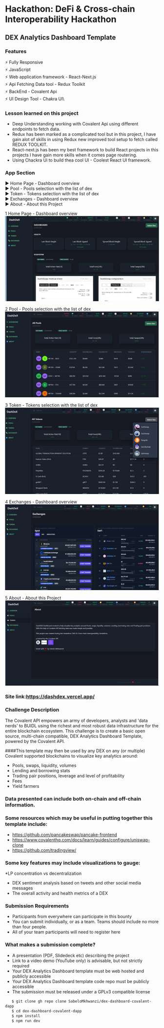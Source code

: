 # Hackathon: DeFi & Cross-chain Interoperability Hackathon
## DEX Analytics Dashboard Template

### Features
 :zap: Fully Responsive\
 :zap: JavaScript\
 :zap: Web application framework - React-Next.js\
 :zap: Api Fetching Data tool - Redux Toolkit\
 :zap: BackEnd  - Covalent Api\
 :zap: UI Design Tool - Chakra UI\
<!--  :zap: Host\Deployment - Vercel -->
 

### Lesson learned on this project
* Deep Understanding working with Covalent Api using different endpoints to fetch data.
* Redux has been marked as a complicated tool but in this project, I have gain alot of skills in using Redux new improved tool setup to fetch called REDUX TOOLKIT.
* React-next.js has been my best framework to build React projects in this projects I have gain more skills when it comes page routering. 
* Using Chackra Ui to build thea cool UI - Coolest React UI framework.  

### App Section
:arrow_forward: Home Page - Dashboard overview\
:arrow_forward: Pool - Pools selection with the list of dex\
:arrow_forward: Token - Tokens selection with the list of dex\
:arrow_forward: Exchanges - Dashboard overview\
:arrow_forward: About - About this Project

1 Home Page - Dashboard overview\
![defi_DexSwap](https://github.com/SabeloMkhwanzi/dex-dashboard-covalent-dapp/blob/main/DEX-Analytics-Template-SabeloMkhwanzi-dashboard1.jpg)


2 Pool - Pools selection with the list of dex\
![defi_DexSwap](https://github.com/SabeloMkhwanzi/dex-dashboard-covalent-dapp/blob/main/DEX-Analytics-Template-SabeloMkhwanzi.jpg)


3 Token - Tokens selection with the list of dex\
![defi_DexSwap](https://github.com/SabeloMkhwanzi/dex-dashboard-covalent-dapp/blob/main/DEX-Analytics-Template-SabeloMkhwanzi-tokens1.jpg)


4 Exchanges - Dashboard overview\
![defi_DexSwap](https://github.com/SabeloMkhwanzi/dex-dashboard-covalent-dapp/blob/main/DEX-Analytics-Template-SabeloMkhwanzi-dex.jpg)


5 About - About this Project
![defi_DexSwap](https://github.com/SabeloMkhwanzi/dex-dashboard-covalent-dapp/blob/main/DEX-Analytics-Template-SabeloMkhwanzi-about.jpg)

### Site link:https://dashdex.vercel.app/

### Challenge Description
The Covalent API empowers an army of developers, analysts and 'data nerds' to BUIDL using the richest and most robust data infrastructure for the entire blockchain ecosystem. This challenge is to create a basic open source, multi-chain compatible, DEX Analytics Dashboard Template, powered by the Covalent API.

####This template may then be used by any DEX on any (or multiple) Covalent supported blockchains to visualize key analytics around:

* Pools, swaps, liquidity, volumes
* Lending and borrowing stats
* Trading pair positions, leverage and level of profitability
* Fees
* Yield farmers

### Data presented can include both on-chain and off-chain information.

### Some resources which may be useful in putting together this template include:

* https://github.com/pancakeswap/pancake-frontend
* https://www.covalenthq.com/docs/learn/guides/configure/uniswap-clone
* https://github.com/tradingview/

### Some key features may include visualizations to gauge:

*LP concentration vs decentralization
* DEX sentiment analysis based on tweets and other social media messages
* The overall activity and health metrics of a DEX

### Submission Requirements
* Participants from everywhere can participate in this bounty
* You can submit individually, or as a team. Teams should include no more than four people.
* All of your team participants will need to register here

### What makes a submission complete?
* A presentation (PDF, Slidedeck etc) describing the project
* Link to a video demo (YouTube only) is advisable, but not strictly required
* Your DEX Analytics Dashboard template must be web hosted and publicly accessible
* Your DEX Analytics Dashboard template code repo must be publicly accessible
* The submission must be released under a GPLv3 compatible license

```
   $ git clone gh repo clone SabeloMkhwanzi/dex-dashboard-covalent-dapp
   $ cd dex-dashboard-covalent-dapp
   $ npm install
   $ npm run dev
   ```

